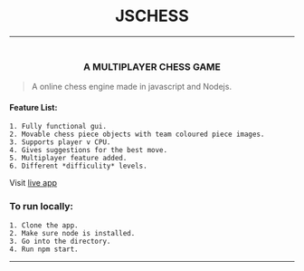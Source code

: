 <h1 align="center">
  <br>JSCHESS
  <br>
</h1>
<hr>
<h3 align="center">
<br>A MULTIPLAYER CHESS GAME
</h3>

> A online chess engine made in javascript and Nodejs.


#### Feature List:
    1. Fully functional gui.
    2. Movable chess piece objects with team coloured piece images.
    3. Supports player v CPU.
    4. Gives suggestions for the best move.	
    5. Multiplayer feature added.
    6. Different *difficulity* levels.



Visit [live app](https://vast-sands-21917.herokuapp.com/)

<h3>To run locally:</h3>

    1. Clone the app.
    2. Make sure node is installed.
    3. Go into the directory.
    4. Run npm start.
 
 ------
